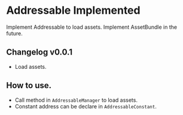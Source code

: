 # Addressable Implemented

Implement Addressable to load assets. Implement AssetBundle in the future.

## Changelog v0.0.1
- Load assets.

## How to use.
- Call method in `AddressableManager` to load assets.
- Constant address can be declare in `AddressableConstant`.